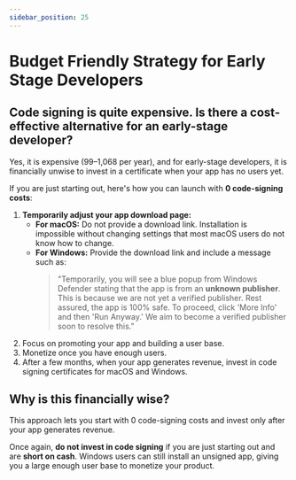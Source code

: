 ```yaml
---
sidebar_position: 25
---
```


# Budget Friendly Strategy for Early Stage Developers

## Code signing is quite expensive. Is there a cost-effective alternative for an early-stage developer?

Yes, it is expensive ($99–$1,068 per year), and for early-stage developers, it is financially unwise to invest in a certificate when your app has no users yet.

If you are just starting out, here's how you can launch with **0 code-signing costs**:

1. **Temporarily adjust your app download page:**  
   - **For macOS:** Do not provide a download link. Installation is impossible without changing settings that most macOS users do not know how to change.  
   - **For Windows:** Provide the download link and include a message such as:  
     > "Temporarily, you will see a blue popup from Windows Defender stating that the app is from an **unknown publisher**. This is because we are not yet a verified publisher. Rest assured, the app is 100% safe. To proceed, click 'More Info' and then 'Run Anyway.' We aim to become a verified publisher soon to resolve this."
2. Focus on promoting your app and building a user base.  
3. Monetize once you have enough users.  
4. After a few months, when your app generates revenue, invest in code signing certificates for macOS and Windows.

## Why is this financially wise?

This approach lets you start with 0 code-signing costs and invest only after your app generates revenue.

Once again, **do not invest in code signing** if you are just starting out and are **short on cash**. Windows users can still install an unsigned app, giving you a large enough user base to monetize your product.